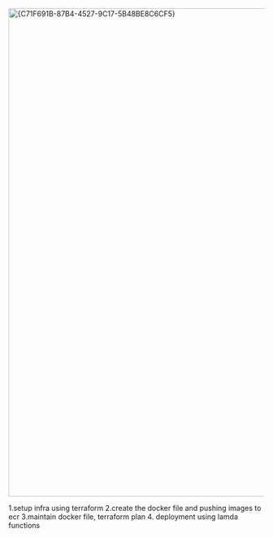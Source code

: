 <img width="960" alt="{C71F691B-87B4-4527-9C17-5B48BE8C6CF5}" src="https://github.com/user-attachments/assets/4e30699b-f9a7-4f9b-9d14-54da6fffe3ea" />


1.setup infra using terraform
2.create the docker file and pushing images to ecr
3.maintain docker file, terraform plan
4. deployment using lamda functions
